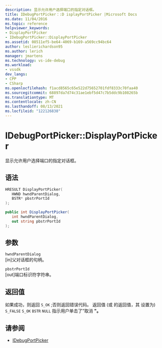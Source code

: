 ```yaml
---
description: 显示允许用户选择端口的指定对话框。
title: IDebugPortPicker：:D isplayPortPicker |Microsoft Docs
ms.date: 11/04/2016
ms.topic: reference
helpviewer_keywords:
- DisplayPortPicker
- IDebugPortPicker::DisplayPortPicker
ms.assetid: 08511ef5-be64-4069-b169-a569cc94bc64
author: leslierichardson95
ms.author: lerich
manager: jmartens
ms.technology: vs-ide-debug
ms.workload:
- vssdk
dev_langs:
- CPP
- CSharp
ms.openlocfilehash: f1acd8565c65e522d75652701fdf8333c70faa40
ms.sourcegitcommit: 68897da7d74c31ae1ebf5d47c7b5ddc9b108265b
ms.translationtype: MT
ms.contentlocale: zh-CN
ms.lasthandoff: 08/13/2021
ms.locfileid: "122126838"
---
```

# <a name="idebugportpickerdisplayportpicker"></a>IDebugPortPicker::DisplayPortPicker
显示允许用户选择端口的指定对话框。

## <a name="syntax"></a>语法

```cpp
HRESULT DisplayPortPicker(
   HWND hwndParentDialog,
   BSTR* pbstrPortId
);
```

```csharp
public int DisplayPortPicker(
   int hwndParentDialog,
   out string pbstrPortId
);
```

## <a name="parameters"></a>参数
`hwndParentDialog`\
[in]父对话框的句柄。

`pbstrPortId`\
[out]端口标识符字符串。

## <a name="return-value"></a>返回值
 如果成功，则返回 `S_OK` ;否则返回错误代码。 返回值 (或 的返回值，其 设置为) `S_FALSE` `S_OK` `BSTR` `NULL` 指示用户单击了"取消 **"。**

## <a name="see-also"></a>请参阅
- [IDebugPortPicker](../../../extensibility/debugger/reference/idebugportpicker.md)
